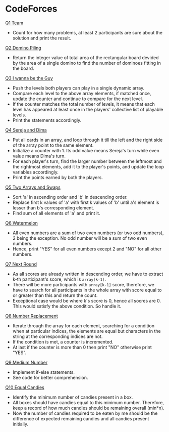 # CodeForces

[Q1 Team](https://codeforces.com/problemset/problem/231/A)

- Count for how many problems, at least 2 participants are sure about the solution and print the result.

[Q2 Domino Piling](https://codeforces.com/problemset/problem/50/A)

- Return the integer value of total area of the rectangular board devided by the area of a single domino to find the number of dominoes fitting in the board.

[Q3 I wanna be the Guy](https://codeforces.com/problemset/problem/469/A)

- Push the levels both players can play in a single dynamic array.
- Compare each level to the above array elements, if matched once, update the counter and continue to compare for the next level.
- If the counter matches the total number of levels, it means that each level has appeared at least once in the players' collective list of playable levels.
- Print the statements accordingly.

[Q4 Sereja and Dima](https://codeforces.com/problemset/problem/381/A)

- Put all cards in an array, and loop through it till the left and the right side of the array point to the same element.
- Initialize a counter with 1. Its odd value means Sereja's turn while even value means Dima's turn.
- For each player's turn, find the larger number between the leftmost and the rightmost elements, add it to the player's points, and update the loop variables accordingly.
- Print the points earned by both the players.

[Q5 Two Arrays and Swaps](https://codeforces.com/problemset/problem/1353/B)

- Sort 'a' in ascending order and 'b' in descending order.
- Replace first k values of 'a' with first k values of 'b' until a's element is lesser than b's corresponding element.
- Find sum of all elements of 'a' and print it.

[Q6 Watermelon](https://codeforces.com/problemset/problem/4/A)

- All even numbers are a sum of two even numbers (or two odd numbers), 2 being the exception. No odd number will be a sum of two even numbers.
- Hence, print "YES" for all even numbers except 2 and "NO" for all other numbers.

[Q7 Next Round](https://codeforces.com/problemset/problem/158/A)

- As all scores are already written in descending order, we have to extract k-th participant's score, which is `array[k-1]`.
- There will be more participants with `array[k-1]` score, therefore, we have to search for all participants in the whole array with score equal to or greater than this and return the count.
- Exceptional case would be where k's score is 0, hence all socres are 0. This would satisfy the above condition. So handle it.

[Q8 Number Replacement](https://codeforces.com/problemset/problem/1744/A)

- Iterate through the array for each element, searching for a condition when at particular indices, the elements are equal but characters in the string at the corresponding indices are not.
- If the condition is met, a counter is incremented.
- At last if the counter is more than 0 then print "NO" otherwise print "YES".

[Q9 Medium Number](https://codeforces.com/problemset/problem/1760/A)

- Implement if-else statements.
- See code for better comprehension.

[Q10 Equal Candies](https://codeforces.com/problemset/problem/1676/B)

- Identify the minimum number of candies present in a box.
- All boxes should have candies equal to this minimum number. Therefore, keep a record of how much candies should be remaining overall (min\*n).
- Now the number of candies required to be eaten by me should be the difference of expected remaining candies and all candies present initially.
